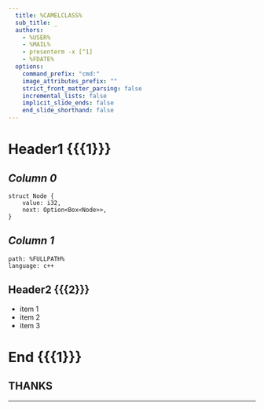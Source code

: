 ```yaml
---
  title: %CAMELCLASS%
  sub_title: _
  authors:
    - %USER%
    - %MAIL%
    - presenterm -x [^1]
    - %FDATE%
  options:
    command_prefix: "cmd:"
    image_attributes_prefix: ""
    strict_front_matter_parsing: false
    incremental_lists: false
    implicit_slide_ends: false
    end_slide_shorthand: false
---
```


# Header1 {{{1}}}

<!-- cmd:column_layout: [1, 1] -->
  <!-- cmd:column: 0 -->
  _Column 0_
  -
```rust-script +line_numbers
struct Node {
    value: i32,
    next: Option<Box<Node>>,
}
```
  <!-- cmd:pause -->
  <!-- cmd:column: 1 -->
  <!-- cmd:column: 0 -->
  _Column 1_
  -
```file  +exec +line_numbers
path: %FULLPATH%
language: c++
```
 <!-- cmd:reset_layout -->
 <!-- cmd:end_slide -->

## Header2 {{{2}}}

  <!-- cmd:pause -->
  <!-- cmd:incremental_lists: true -->
- item 1
- item 2
- item 3
 <!-- cmd:incremental_lists: false -->
 <!-- cmd:end_slide -->

# End {{{1}}}

<!-- cmd:jump_to_middle -->
  **THANKS**
  -
---
<!-- cmd:end_slide -->

[^1]: [A markdown terminal slideshow tool](https://github.com/mfontanini/presenterm)

